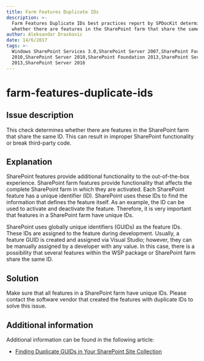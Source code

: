 ```yaml
---
title: Farm Features Duplicate IDs
description: >-
  Farm Features Duplicate IDs best practices report by SPDocKit determines
  whether there are features in the SharePoint farm that share the same ID.
author: Aleksandar Draskovic
date: 14/6/2017
tags: >-
  Windows SharePoint Services 3.0,SharePoint Server 2007,SharePoint Foundation
  2010,SharePoint Server 2010,SharePoint Foundation 2013,SharePoint Server
  2013,SharePoint Server 2016
---
```


# farm-features-duplicate-ids

## Issue description

This check determines whether there are features in the SharePoint farm that share the same ID. This can result in improper SharePoint functionality or break third-party code.

## Explanation

SharePoint features provide additional functionality to the out-of-the-box experience. SharePoint farm features provide functionality that affects the complete SharePoint farm in which they are activated. Each SharePoint feature has a unique identifier \(ID\). SharePoint uses these IDs to find the information that defines the feature itself. As an example, the ID can be used to activate and deactivate the feature. Therefore, it is very important that features in a SharePoint farm have unique IDs.

SharePoint uses globally unique identifiers \(GUIDs\) as the feature IDs. These IDs are assigned to the feature during development. Usually, a feature GUID is created and assigned via Visual Studio; however, they can be manually assigned by a developer with any value. In this case, there is a possibility that several features within the WSP package or SharePoint farm share the same ID.

## Solution

Make sure that all features in a SharePoint farm have unique IDs. Please contact the software vendor that created the features with duplicate IDs to solve this issue.

## Additional information

Additional information can be found in the following article:

* [Finding Duplicate GUIDs in Your SharePoint Site Collection](https://sharepointinterface.com/2011/04/03/finding-duplicate-guids-in-your-sharepoint-site-collection/)

